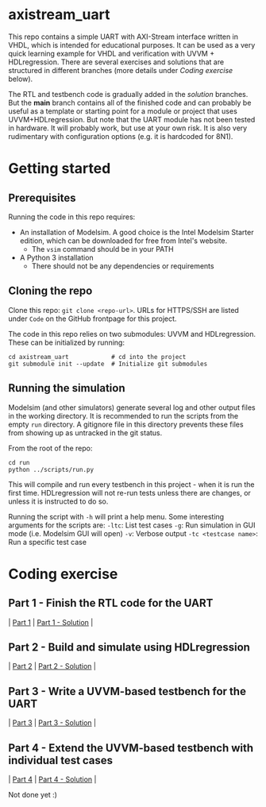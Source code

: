 # axistream_uart

This repo contains a simple UART with AXI-Stream interface written in VHDL, which is intended for educational purposes. It can be used as a very quick learning example for VHDL and verification with UVVM + HDLregression. There are several exercises and solutions that are structured in different branches (more details under *Coding exercise* below).

The RTL and testbench code is gradually added in the *solution* branches. But the **main** branch contains all of the finished code and can probably be useful as a template or starting point for a module or project that uses UVVM+HDLregression.
But note that the UART module has not been tested in hardware. It will probably work, but use at your own risk. It is also very rudimentary with configuration options (e.g. it is hardcoded for 8N1).

# Getting started

## Prerequisites

Running the code in this repo requires:
- An installation of Modelsim. A good choice is the Intel Modelsim Starter edition, which can be downloaded for free from Intel's website.
  - The `vsim` command should be in your PATH
- A Python 3 installation
  - There should not be any dependencies or requirements

## Cloning the repo

Clone this repo: `git clone <repo-url>`. URLs for HTTPS/SSH are listed under `Code` on the GitHub frontpage for this project.

The code in this repo relies on two submodules: UVVM and HDLregression. These can be initialized by running:
```
cd axistream_uart            # cd into the project
git submodule init --update  # Initialize git submodules
```

## Running the simulation

Modelsim (and other simulators) generate several log and other output files in the working directory. It is recommended to run the scripts from the empty `run` directory. A gitignore file in this directory prevents these files from showing up as untracked in the git status.

From the root of the repo:
```
cd run
python ../scripts/run.py
```

This will compile and run every testbench in this project - when it is run the first time. HDLregression will not re-run tests unless there are changes, or unless it is instructed to do so.

Running the script with `-h` will print a help menu. Some interesting arguments for the scripts are:
`-ltc`: List test cases
`-g`: Run simulation in GUI mode (i.e. Modelsim GUI will open)
`-v`: Verbose output
`-tc <testcase name>`: Run a specific test case


# Coding exercise

## Part 1 - Finish the RTL code for the UART

| [Part 1](https://github.com/svnesbo/axistream_uart/tree/part1) | [Part 1 - Solution](https://github.com/svnesbo/axistream_uart/tree/part1_solution) |


## Part 2 - Build and simulate using HDLregression

| [Part 2](https://github.com/svnesbo/axistream_uart/tree/part2) | [Part 2 - Solution](https://github.com/svnesbo/axistream_uart/tree/part2_solution) |


## Part 3 - Write a UVVM-based testbench for the UART

| [Part 3](https://github.com/svnesbo/axistream_uart/tree/part3) | [Part 3 - Solution](https://github.com/svnesbo/axistream_uart/tree/part3_solution) |


## Part 4 - Extend the UVVM-based testbench with individual test cases

| [Part 4](https://github.com/svnesbo/axistream_uart/tree/part4) | [Part 4 - Solution](https://github.com/svnesbo/axistream_uart/tree/part4_solution) |

Not done yet :)
